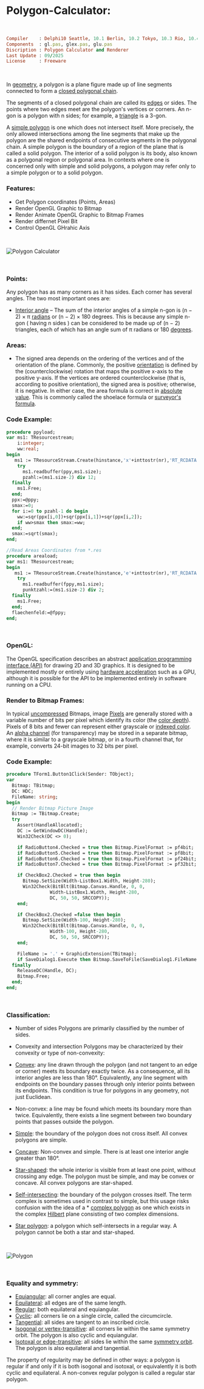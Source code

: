 # Polygon-Calculator:
</br>

```ruby
Compiler    : Delphi10 Seattle, 10.1 Berlin, 10.2 Tokyo, 10.3 Rio, 10.4 Sydney, 11 Alexandria, 12 Athens
Components  : gl.pas, glex.pas, glu.pas
Discription : Polygon Calculator and Renderer
Last Update : 09/2025
License     : Freeware
```

</br>

In [geometry](https://en.wikipedia.org/wiki/Geometry), a polygon is a plane figure made up of line segments connected to form a [closed polygonal chain](https://en.wikipedia.org/wiki/Polygonal_chain#Closed).

The segments of a closed polygonal chain are called its [edges](https://en.wikipedia.org/wiki/Edge_(geometry)) or sides. The points where two edges meet are the polygon's vertices or corners. An n-gon is a polygon with n sides; for example, a [triangle](https://en.wikipedia.org/wiki/Triangle) is a 3-gon.

A [simple polygon](https://en.wikipedia.org/wiki/Simple_polygon) is one which does not intersect itself. More precisely, the only allowed intersections among the line segments that make up the polygon are the shared endpoints of consecutive segments in the polygonal chain. A simple polygon is the boundary of a region of the plane that is called a solid polygon. The interior of a solid polygon is its body, also known as a polygonal region or polygonal area. In contexts where one is concerned only with simple and solid polygons, a polygon may refer only to a simple polygon or to a solid polygon.

### Features:
* Get Polygon coordinates (Points, Areas)
* Render OpenGL Graphic to Bitmap
* Render Animate OpenGL Graphic to Bitmap Frames
* Render differnet Pixel Bit
* Control OpenGL GHrahic Axis

</br>

![Polygon Calculator](https://github.com/user-attachments/assets/138b58f5-ba40-4bad-abfc-ca5026b21dfa)

</br>

### Points:
Any polygon has as many corners as it has sides. Each corner has several angles. The two most important ones are:
* [Interior angle](https://en.wikipedia.org/wiki/Internal_and_external_angles) – The sum of the interior angles of a simple n-gon is (n − 2) × π [radians](https://en.wikipedia.org/wiki/Polygon) or (n − 2) × 180 degrees. This is because any simple n-gon ( having n sides ) can be considered to be made up of (n − 2) triangles, each of which has an angle sum of π radians or 180 [degrees](https://en.wikipedia.org/wiki/Degree_(angle)).

### Areas:
* The signed area depends on the ordering of the vertices and of the orientation of the plane. Commonly, the positive [orientation](https://en.wikipedia.org/wiki/Orientation_(vector_space)) is defined by the (counterclockwise) rotation that maps the positive x-axis to the positive y-axis. If the vertices are ordered counterclockwise (that is, according to positive orientation), the signed area is positive; otherwise, it is negative. In either case, the area formula is correct in [absolute value](https://en.wikipedia.org/wiki/Absolute_value). This is commonly called the shoelace formula or [surveyor's formula](https://en.wikipedia.org/wiki/Shoelace_formula).

### Code Example:
```pascal
procedure ppyload;
var ms1: TResourcestream;
    i:integer;
    ww:real;
begin
   ms1 := TResourceStream.Create(hinstance,'x'+inttostr(nr),'RT_RCDATA');
    try
      ms1.readbuffer(ppy,ms1.size);
      pzahl:=(ms1.size-2) div 12;
  finally
    ms1.Free;
  end;
  ppx:=@ppy;
  smax:=0;
  for i:=0 to pzahl-1 do begin
    ww:=sqr(ppx[i,0])+sqr(ppx[i,1])+sqr(ppx[i,2]);
    if ww>smax then smax:=ww;
  end;
  smax:=sqrt(smax);
end;

//Read Areas Coordinates from *.res
procedure areaload;
var ms1: TResourcestream;
begin
   ms1 := TResourceStream.Create(hinstance,'e'+inttostr(nr),'RT_RCDATA');
    try
      ms1.readbuffer(fppy,ms1.size);
      punktzahl:=(ms1.size-2) div 2;
  finally
    ms1.Free;
  end;
  flaechenfeld:=@fppy;
end;
```

</br>

### OpenGL:
The OpenGL specification describes an abstract [application programming interface (API)](https://en.wikipedia.org/wiki/API) for drawing 2D and 3D graphics. It is designed to be implemented mostly or entirely using [hardware acceleration](https://en.wikipedia.org/wiki/Hardware_acceleration) such as a GPU, although it is possible for the API to be implemented entirely in software running on a CPU.

### Render to Bitmap Frames:
In typical [uncompressed](https://en.wikipedia.org/wiki/Image_compression) Bitmaps, image [Pixels](https://en.wikipedia.org/wiki/Pixel) are generally stored with a variable number of bits per pixel which identify its color (the [color depth](https://en.wikipedia.org/wiki/Color_depth)). Pixels of 8 bits and fewer can represent either grayscale or [indexed color](https://en.wikipedia.org/wiki/Indexed_color). An [alpha channel](https://en.wikipedia.org/wiki/Alpha_compositing) (for transparency) may be stored in a separate bitmap, where it is similar to a grayscale bitmap, or in a fourth channel that, for example, converts 24-bit images to 32 bits per pixel.

### Code Example:
```pascal
procedure TForm1.Button1Click(Sender: TObject);
var
  Bitmap: TBitmap;
  DC: HDC;
  FileName: string;
begin
  // Render Bitmap Picture Image
  Bitmap := TBitmap.Create;
  try
    Assert(HandleAllocated);
    DC := GetWindowDC(Handle);
    Win32Check(DC <> 0);

    if RadioButton4.Checked = true then Bitmap.PixelFormat := pf4bit;
    if RadioButton5.Checked = true then Bitmap.PixelFormat := pf8bit;
    if RadioButton6.Checked = true then Bitmap.PixelFormat := pf24bit;
    if RadioButton7.Checked = true then Bitmap.PixelFormat := pf32bit;

    if CheckBox2.Checked = true then begin
      Bitmap.SetSize(Width-ListBox1.Width, Height-280);
      Win32Check(BitBlt(Bitmap.Canvas.Handle, 0, 0,
                Width-ListBox1.Width, Height-280,
                DC, 50, 50, SRCCOPY));
    end;

    if CheckBox2.Checked =false then begin
      Bitmap.SetSize(Width-100, Height-280);
      Win32Check(BitBlt(Bitmap.Canvas.Handle, 0, 0,
                Width-100, Height-280,
                DC, 50, 50, SRCCOPY));
    end;

    FileName := '.' + GraphicExtension(TBitmap);
    if SaveDialog1.Execute then Bitmap.SaveToFile(SaveDialog1.FileName + FileName);
  finally
    ReleaseDC(Handle, DC);
    Bitmap.Free;
  end;
end;
```

</br>

### Classification:
* Number of sides
Polygons are primarily classified by the number of sides.

* Convexity and intersection
Polygons may be characterized by their convexity or type of non-convexity:

* [Convex](https://en.wikipedia.org/wiki/Convex_polygon): any line drawn through the polygon (and not tangent to an edge or corner) meets its boundary exactly twice. As a consequence, all its interior angles are less than 180°. Equivalently, any line segment with endpoints on the boundary passes through only interior points between its endpoints. This condition is true for polygons in any geometry, not just Euclidean.
* Non-convex: a line may be found which meets its boundary more than twice. Equivalently, there exists a line segment between two boundary points that passes outside the polygon.
* [Simple](https://en.wikipedia.org/wiki/Simple_polygon): the boundary of the polygon does not cross itself. All convex polygons are simple.
* [Concave](https://en.wikipedia.org/wiki/Concave_polygon): Non-convex and simple. There is at least one interior angle greater than 180°.
* [Star-shaped](https://en.wikipedia.org/wiki/Star-shaped_polygon): the whole interior is visible from at least one point, without crossing any edge. The polygon must be simple, and may be convex or concave. All convex polygons are star-shaped.
* [Self-intersecting](https://en.wikipedia.org/wiki/List_of_self-intersecting_polygons): the boundary of the polygon crosses itself. The term complex is sometimes used in contrast to simple, but this usage risks confusion with the idea of a * [complex polygon](https://en.wikipedia.org/wiki/Complex_polytope) as one which exists in the complex [Hilbert](https://en.wikipedia.org/wiki/Hilbert_space) plane consisting of two complex dimensions.
* [Star polygon](https://en.wikipedia.org/wiki/Star_polygon): a polygon which self-intersects in a regular way. A polygon cannot be both a star and star-shaped.

</br>

![Polygon](https://github.com/user-attachments/assets/89d856b3-ffb1-4169-8c48-13785a9f8560)

</br>

### Equality and symmetry:
* [Equiangular](https://en.wikipedia.org/wiki/Equiangular_polygon): all corner angles are equal.
* [Equilateral](https://en.wikipedia.org/wiki/Equilateral_polygon): all edges are of the same length.
* [Regular](https://en.wikipedia.org/wiki/Regular_polygon): both equilateral and equiangular.
* [Cyclic](https://en.wikipedia.org/wiki/Concyclic_points): all corners lie on a single circle, called the circumcircle.
* [Tangential](https://en.wikipedia.org/wiki/Tangential_polygon): all sides are tangent to an inscribed circle.
* [Isogonal or vertex-transitive](https://en.wikipedia.org/wiki/Isogonal_figure): all corners lie within the same symmetry orbit. The polygon is also cyclic and equiangular.
* [Isotoxal or edge-transitive](https://en.wikipedia.org/wiki/Edge-transitive): all sides lie within the same [symmetry orbit](https://en.wikipedia.org/wiki/Symmetry_orbit). The polygon is also equilateral and tangential.

The property of regularity may be defined in other ways: a polygon is regular if and only if it is both isogonal and isotoxal, or equivalently it is both cyclic and equilateral. A non-convex regular polygon is called a regular star polygon.
